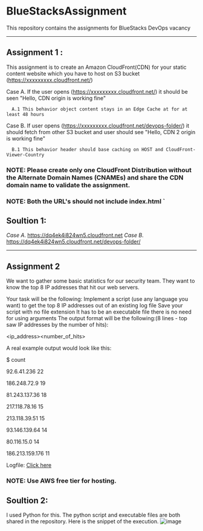# BlueStacksAssignment
This repository contains the assignments for BlueStacks DevOps vacancy
***
## Assignment 1 : 
This assignment is to create an Amazon CloudFront(CDN) for your static content website which you have to host on S3 bucket (https://xxxxxxxxx.cloudfront.net/)

Case A. If the user opens (https://xxxxxxxxx.cloudfront.net/) it should be seen "Hello, CDN origin is working fine"

      A.1 This behavior object content stays in an Edge Cache at for at least 48 hours 

Case B. If user opens (https://xxxxxxxxx.cloudfront.net/devops-folder/) it should fetch from other S3 bucket and user should see "Hello, CDN 2 origin is working fine"

      B.1 This behavior header should base caching on HOST and CloudFront-Viewer-Country

### NOTE: Please create only one CloudFront Distribution without the Alternate Domain Names (CNAMEs) and share the CDN domain name to validate the assignment.

### NOTE: Both the URL's should not include index.html `

## Soultion 1:
*Case A*. https://dq4ek4i824wn5.cloudfront.net
*Case B*. https://dq4ek4i824wn5.cloudfront.net/devops-folder/

***

## Assignment 2

We want to gather some basic statistics for our security team. They want to know the top 8 IP addresses that hit our web servers.

Your task will be the following:
Implement a script (use any language you want) to get the top 8 IP addresses out of an existing log file
Save your script with no file extension
It has to be an executable file
there is no need for using arguments
The output format will be the following:(8 lines - top saw IP addresses by the number of hits):

<ip_address><space><number_of_hits>

A real example output would look like this:

$ count

92.6.41.236 22

186.248.72.9 19

81.243.137.36 18

217.118.78.16 15

213.118.39.51 15

93.146.139.64 14

80.116.15.0 14

186.213.159.176 11

Logfile: [Click here](https://github.com/bluestacks/dev-ops-challenge/blob/master/logfile)

### NOTE: Use AWS free tier for hosting.

## Soultion 2:
I used Python for this.
The python script and executable files are both shared in the repository.
Here is the snippet of the execution.
![image](https://user-images.githubusercontent.com/32825207/129964192-485d75a2-1e06-4326-a17c-4f74a890648d.png)
